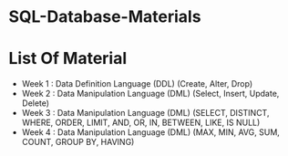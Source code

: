 # SQL-Database-Materials

# List Of Material
- Week 1 : Data Definition Language (DDL) (Create, Alter, Drop)
- Week 2 : Data Manipulation Language (DML) (Select, Insert, Update, Delete) 
- Week 3 : Data Manipulation Language (DML) (SELECT, DISTINCT, WHERE, ORDER, LIMIT, AND, OR, IN, BETWEEN, LIKE, IS NULL) 
- Week 4 : Data Manipulation Language (DML) (MAX, MIN, AVG, SUM, COUNT, GROUP BY, HAVING)